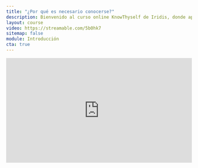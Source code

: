 ```yaml
---
title: "¿Por qué es necesario conocerse?"
description: Bienvenido al curso online KnowThyself de Iridis, donde aprenderás a conocerte mejor y gestionar tus emociones.
layout: course
video: https://streamable.com/5b0hk7
sitemap: false
module: Introducción
cta: true
---
```


<div style="width:100%;height:0px;position:relative;padding-bottom:56.250%;"><iframe src="https://streamable.com/e/03iaps" frameborder="0" width="100%" height="100%" allowfullscreen style="width:100%;height:100%;position:absolute;left:0px;top:0px;overflow:hidden;"></iframe></div>






